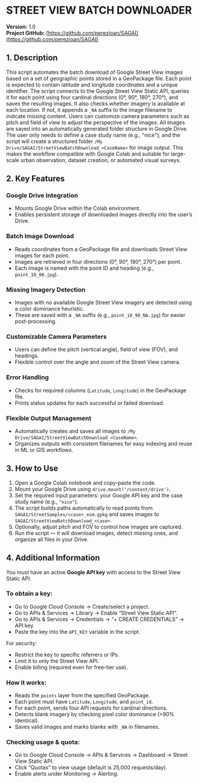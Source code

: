 # STREET VIEW BATCH DOWNLOADER

**Version:** 1.0  
**Project GitHub:** [https://github.com/perezjoan/SAGAI](https://github.com/perezjoan/SAGAI)

## 1. Description
This script automates the batch download of Google Street View images based on a set of geographic points stored in a GeoPackage file. Each point is expected to contain latitude and longitude coordinates and a unique identifier. The script connects to the Google Street View Static API, queries it for each point using four cardinal directions (0°, 90°, 180°, 270°), and saves the resulting images. It also checks whether imagery is available at each location. If not, it appends a `_NA` suffix to the image filename to indicate missing content. Users can customize camera parameters such as pitch and field of view to adjust the perspective of the images. All images are saved into an automatically generated folder structure in Google Drive. The user only needs to define a case study name (e.g., "nice"), and the script will create a structured folder `/My Drive/SAGAI/StreetViewBatchDownload_<CaseName>` for image output. This makes the workflow compatible with Google Colab and suitable for large-scale urban observation, dataset creation, or automated visual surveys.

## 2. Key Features

### Google Drive Integration
- Mounts Google Drive within the Colab environment.
- Enables persistent storage of downloaded images directly into the user’s Drive.

### Batch Image Download
- Reads coordinates from a GeoPackage file and downloads Street View images for each point.
- Images are retrieved in four directions (0°, 90°, 180°, 270°) per point.
- Each image is named with the point ID and heading (e.g., `point_10_90.jpg`).

### Missing Imagery Detection
- Images with no available Google Street View imagery are detected using a color dominance heuristic.
- These are saved with a `_NA` suffix (e.g., `point_10_90_NA.jpg`) for easier post-processing.

### Customizable Camera Parameters
- Users can define the pitch (vertical angle), field of view (FOV), and headings.
- Flexible control over the angle and zoom of the Street View camera.

### Error Handling
- Checks for required columns (`Latitude`, `Longitude`) in the GeoPackage file.
- Prints status updates for each successful or failed download.

### Flexible Output Management
- Automatically creates and saves all images to `/My Drive/SAGAI/StreetViewBatchDownload_<CaseName>`.
- Organizes outputs with consistent filenames for easy indexing and reuse in ML or GIS workflows.

## 3. How to Use
1. Open a Google Colab notebook and copy-paste the code.  
2. Mount your Google Drive using `drive.mount('/content/drive')`.  
3. Set the required input parameters: your Google API key and the case study name (e.g., `"nice"`).  
4. The script builds paths automatically to read points from `SAGAI/StreetSamples/<case>_osm.gpkg` and saves images to `SAGAI/StreetViewBatchDownload_<case>`.
5. Optionally, adjust pitch and FOV to control how images are captured.
6. Run the script — it will download images, detect missing ones, and organize all files in your Drive.

## 4. Additional Information
You must have an active **Google API key** with access to the Street View Static API.

### To obtain a key:
- Go to Google Cloud Console → Create/select a project.
- Go to APIs & Services → Library → Enable “Street View Static API”.
- Go to APIs & Services → Credentials → “+ CREATE CREDENTIALS” → API key.
- Paste the key into the `API_KEY` variable in the script.

For security:
- Restrict the key to specific referrers or IPs.
- Limit it to only the Street View API.
- Enable billing (required even for free-tier use).

### How it works:
- Reads the `points` layer from the specified GeoPackage.
- Each point must have `Latitude`, `Longitude`, and `point_id`.
- For each point, sends four API requests for cardinal directions.
- Detects blank imagery by checking pixel color dominance (>90% identical).
- Saves valid images and marks blanks with `_NA` in filenames.

### Checking usage & quota:
- Go to Google Cloud Console → APIs & Services → Dashboard → Street View Static API.
- Click “Quotas” to view usage (default is 25,000 requests/day).
- Enable alerts under Monitoring → Alerting.
